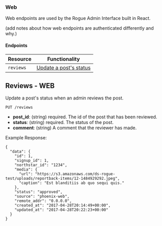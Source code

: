 ### Web

Web endpoints are used by the Rogue Admin Interface built in React.

(add notes about how web endpoints are authenticated differently and why.)

#### Endpoints

| Resource  | Functionality                      |
| --------- | ---------------------------------- |
| `reviews` | [Update a post's status](#reviews) |

## Reviews - WEB

Update a post's status when an admin reviews the post.

```
PUT /reviews
```

- **post_id**: (string) required.
  The id of the post that has been reviewed.
- **status**: (string) required.
  The status of the post.
- **comment**: (string)
  A comment that the reviewer has made.

Example Response:

```
{
  "data": {
    "id": 1,
    "signup_id": 1,
    "northstar_id": "1234",
    "media": {
      "url": "https://s3.amazonaws.com/ds-rogue-test/uploads/reportback-items/12-1484929292.jpeg",
      "caption": "Est blanditiis ab quo sequi quis."
    },
    "status": "approved",
    "source": "phoenix-web",
    "remote_addr": "0.0.0.0",
    "created_at": "2017-04-28T20:14:49+00:00",
    "updated_at": "2017-04-28T20:22:23+00:00"
  }
}
```
